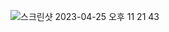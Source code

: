 ![스크린샷 2023-04-25 오후 11 21 43](https://user-images.githubusercontent.com/47452547/234308775-c150b3e3-2535-413f-9f99-07e03ade0c8e.png)
